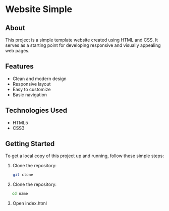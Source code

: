 # Website Simple

## About

This project is a simple template website created using HTML and CSS. It serves as a starting point for developing responsive and visually appealing web pages.

## Features

- Clean and modern design
- Responsive layout
- Easy to customize
- Basic navigation

## Technologies Used

- HTML5
- CSS3

## Getting Started

To get a local copy of this project up and running, follow these simple steps:

1. Clone the repository:
   ```bash
   git clone
   ```
 2. Clone the repository:
   ```bash
      cd name
   ```
 3. Open index.html 
